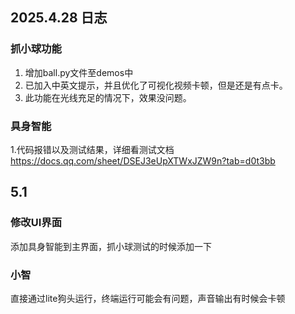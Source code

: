 ## 2025.4.28 日志
### 抓小球功能
1. 增加ball.py文件至demos中
2. 已加入中英文提示，并且优化了可视化视频卡顿，但是还是有点卡。
3. 此功能在光线充足的情况下，效果没问题。
### 具身智能
1.代码报错以及测试结果，详细看测试文档
https://docs.qq.com/sheet/DSEJ3eUpXTWxJZW9n?tab=d0t3bb

## 5.1 
### 修改UI界面
添加具身智能到主界面，抓小球测试的时候添加一下

### 小智
直接通过lite狗头运行，终端运行可能会有问题，声音输出有时候会卡顿
